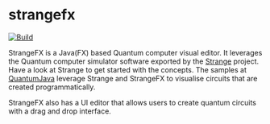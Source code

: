 # strangefx 
[![Build](https://github.com/redfx-quantum/strangefx/actions/workflows/build.yml/badge.svg)](https://github.com/redfx-quantum/strangefx/actions/workflows/build.yml)

StrangeFX is a Java(FX) based Quantum computer visual editor.
It leverages the Quantum computer simulator software exported by the [Strange](https://github.com/redfx-quantum/strange) project.
Have a look at Strange to get started with the concepts.
The samples at [QuantumJava](https://github.com/johanvos/quantumjava) leverage Strange and StrangeFX to visualise circuits that are created programmatically.

StrangeFX also has a UI editor that allows users to create quantum circuits with a drag and drop interface. 


